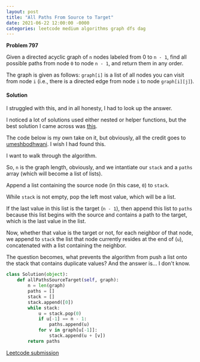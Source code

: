 ```yaml
---
layout: post
title: "All Paths From Source to Target"
date: 2021-06-22 12:00:00 -0000
categories: leetcode medium algorithms graph dfs dag
---
```


**Problem 797**

Given a directed acyclic graph of `n` nodes labeled from 0 to `n - 1`, find all possible paths from node `0` to node `n - 1`, and return them in any order.

The graph is given as follows: `graph[i]` is a list of all nodes you can visit from node `i` (i.e., there is a directed edge from node `i` to node `graph[i][j]`).

#### Solution

I struggled with this, and in all honesty, I had to look up the answer.

I noticed a lot of solutions used either nested or helper functions, but the best solution I came across was [this](https://leetcode.com/problems/all-paths-from-source-to-target/discuss/898747/Easy-Python-using-deque).

The code below is my own take on it, but obviously, all the credit goes to [umeshbodhwani](https://leetcode.com/umeshbodhwani/). I wish I had found this.

I want to walk through the algorithm.

So, `n` is the graph length, obviously, and we intantiate our `stack` and a `paths` array (which will become a list of lists).

Append a list containing the source node (in this case, `0`) to `stack`.

While `stack` is not empty, pop the left most value, which will be a list. 

If the last value in this list is the target (`n - 1`), then append this list to `paths` because this list begins with the source and contains a path to the target, which is the last value in the list.

Now, whether that value is the target or not, for each neighbor of that node, we append to `stack` the list that node currently resides at the end of (`u`), concatenated with a list containing the neighbor.

The question becomes, what prevents the algorithm from push a list onto the stack that contains duplicate values? And the answer is... I don't know.

```python
class Solution(object):
    def allPathsSourceTarget(self, graph):
        n = len(graph)
        paths = []
        stack = []
        stack.append([0])
        while stack:
            u = stack.pop(0)
            if u[-1] == n - 1:
                paths.append(u)
            for v in graph[u[-1]]:
                stack.append(u + [v])
        return paths
```

[Leetcode submission](https://leetcode.com/submissions/detail/519429815/)



